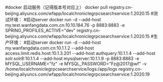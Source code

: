 
#docker 启动服务（记得版本号对应上）
docker pull registry.cn-beijing.aliyuncs.com/wfapp/localchroniclegrpcsearchservice:1.2020.15
#测试环境：
    #启动server
    docker run -d --add-host my.test.wanfangdata.com.cn:10.10.184.76 -p 8883:8883  -e SPRING_PROFILES_ACTIVE="dev" registry.cn-beijing.aliyuncs.com/wfapp/localchroniclegrpcsearchservice:1.2020.15
#生产环境：
    #启动server
    docker run -d  --add-host my.wanfangdata.com.cn:10.1.1.2 --add-host access.limit.redis.host:10.1.3.201 --add-host authquery:10.1.1.4  --add-host solr.solr8:10.1.1.4 --add-host mysqlserver:10.1.1.9 -p 8883:8883  -e MYSQL_USERNAME="fz" -e MYSQL_PASSWORD="Fz@2017@wf"  -v /home/localchroniclegrpcsearchservice/logs:/app/logs registry.cn-beijing.aliyuncs.com/wfapp/localchroniclegrpcsearchservice:1.2020.19
    
     